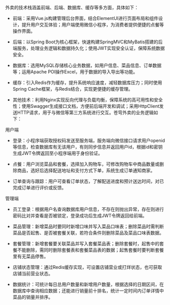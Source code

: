 外卖的技术栈涵盖前端、后端、数据库、缓存等多方面，具体如下：
 
- 前端：采用Vue.js构建管理后台界面，结合ElementUI进行页面布局和组件设计，提升用户交互体验；用户端使用微信小程序，为消费者提供便捷的点餐等操作界面。
 
- 后端：以Spring Boot为核心框架，快速构建SpringMVC和MyBatis搭建的后端服务，处理业务逻辑和数据持久化；使用JWT实现安全认证，保障系统数据安全。
 
- 数据库：选用MySQL存储核心业务数据，如用户信息、菜品信息、订单数据等；运用Apache POI操作Excel，用于数据的导入导出等功能。
 
- 缓存：引入Redis作为缓存，提升系统响应速度，减轻数据库压力；同时使用Spring Cache框架，与Redis结合，实现更便捷的缓存管理。
 
- 其他技术：利用Nginx实现反向代理与负载均衡，保障系统的高可用性和安全性；使用Swagger生成接口文档，方便前后端开发和调试；采用HttpClient发送HTTP请求，用于与微信等第三方系统进行交互。苍穹外卖的业务逻辑如下：
 
用户端
 
- 登录：小程序端获取授权码发送至服务端，服务端向微信接口请求用户openid等信息，检查数据库有无该用户，有则同步信息并返回用户id，根据id和密钥生成JWT令牌返回至小程序端用于身份验证。
 
- 点餐：用户浏览菜品和套餐，选择加入购物车，可修改购物车中商品数量或删除商品，选好后选择配送地址和支付方式下单，系统生成订单通知商家。
 
- 订单查询与跟踪：用户可查看订单状态，了解配送进度和预计送达时间，对已完成订单进行评价或反馈。
 
管理端
 
- 员工登录：根据用户名查询数据库用户信息，不存在则抛出异常，存在则进行密码比对并查看是否被锁定，登录成功后生成JWT令牌返回给前端。
 
- 菜品管理：新增菜品时要同时新增口味并写入菜品口味表；删除菜品时需判断菜品是否起售、是否被套餐关联，若符合条件则删除菜品及菜品口味表数据。
 
- 套餐管理：新增套餐要关联菜品并写入套餐菜品表；删除套餐时，起售中的套餐不能删除，需同时删除套餐表和套餐菜品表的数据；起售套餐时要判断套餐里有无菜品停售。
 
- 店铺状态管理：通过Redis缓存实现，可设置店铺营业或打烊状态，也可获取店铺当前营业状态。
 
- 数据统计：可统计每日总用户数量和新增用户数量，根据选择的日期区间，在数据库中查询相应数据；还能进行销量前十排名，统计一定时间内订单详情中菜品的销量并排序。